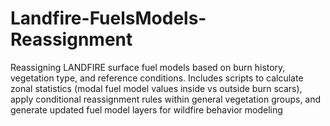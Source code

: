 # Landfire-FuelsModels-Reassignment
Reassigning LANDFIRE surface fuel models based on burn history, vegetation type, and reference conditions. Includes scripts to calculate zonal statistics (modal fuel model values inside vs outside burn scars), apply conditional reassignment rules within general vegetation groups, and generate updated fuel model layers for wildfire behavior modeling

